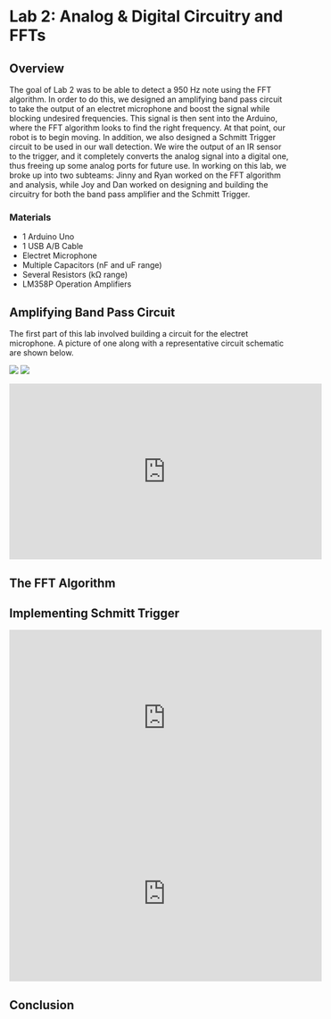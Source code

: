 # Lab 2: Analog & Digital Circuitry and FFTs

## Overview
The goal of Lab 2 was to be able to detect a 950 Hz note using the FFT algorithm.
In order to do this, we designed an amplifying band pass circuit to take the output
of an electret microphone and boost the signal while blocking undesired frequencies.
This signal is then sent into the Arduino, where the FFT algorithm looks to find the right
frequency. At that point, our robot is to begin moving. In addition, we also designed a
Schmitt Trigger circuit to be used in our wall detection. We wire the output of an IR sensor
to the trigger, and it completely converts the analog signal into a digital one, thus freeing
up some analog ports for future use. In working on this lab, we broke up into two subteams:
Jinny and Ryan worked on the FFT algorithm and analysis, while Joy and Dan worked on designing
and building the circuitry for both the band pass amplifier and the Schmitt Trigger.

### Materials
* 1 Arduino Uno
* 1 USB A/B Cable
* Electret Microphone
* Multiple Capacitors (nF and uF range)
* Several Resistors (kΩ range)
* LM358P Operation Amplifiers

## Amplifying Band Pass Circuit

The first part of this lab involved building a circuit for the electret microphone. A picture of one along with a representative
circuit schematic are shown below.

<img src="https://www.google.com/url?sa=i&source=images&cd=&cad=rja&uact=8&ved=2ahUKEwjSnOW8h4nlAhVCtlkKHSLfB_8QjRx6BAgBEAQ&url=%2Furl%3Fsa%3Di%26source%3Dimages%26cd%3D%26ved%3D%26url%3Dhttps%253A%252F%252Fen.wikipedia.org%252Fwiki%252FElectret_microphone%26psig%3DAOvVaw1tviBlI7mIagDRgXzEHLrH%26ust%3D1570500246672498&psig=AOvVaw1tviBlI7mIagDRgXzEHLrH&ust=1570500246672498">
<img src="https://www.google.com/url?sa=i&source=images&cd=&cad=rja&uact=8&ved=2ahUKEwjcpZjeh4nlAhXEzlkKHdZVBgkQjRx6BAgBEAQ&url=%2Furl%3Fsa%3Di%26source%3Dimages%26cd%3D%26ved%3D%26url%3D%252Furl%253Fsa%253Di%2526source%253Dimages%2526cd%253D%2526ved%253D%2526url%253Dhttps%25253A%25252F%25252Fwww.sparkfun.com%25252Fproducts%25252F8635%2526psig%253DAOvVaw1tviBlI7mIagDRgXzEHLrH%2526ust%253D1570500246672498%26psig%3DAOvVaw1tviBlI7mIagDRgXzEHLrH%26ust%3D1570500246672498&psig=AOvVaw1tviBlI7mIagDRgXzEHLrH&ust=1570500246672498">


<p align="center">
<iframe width="560" height="315" src="https://www.youtube.com/embed/1Nl6ceJsTIU" frameborder="0" allow="accelerometer; autoplay; encrypted-media; gyroscope; picture-in-picture" allowfullscreen></iframe>
</p>

## The FFT Algorithm

## Implementing Schmitt Trigger

<p align="center">
<iframe width="560" height="315" src="https://www.youtube.com/embed/KV99awF2qbQ" frameborder="0" allow="accelerometer; autoplay; encrypted-media; gyroscope; picture-in-picture" allowfullscreen></iframe>

<iframe width="560" height="315" src="https://www.youtube.com/embed/hOAEnnWUPrM" frameborder="0" allow="accelerometer; autoplay; encrypted-media; gyroscope; picture-in-picture" allowfullscreen></iframe>
</p>

## Conclusion
